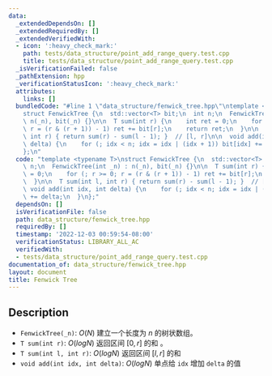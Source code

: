 ```yaml
---
data:
  _extendedDependsOn: []
  _extendedRequiredBy: []
  _extendedVerifiedWith:
  - icon: ':heavy_check_mark:'
    path: tests/data_structure/point_add_range_query.test.cpp
    title: tests/data_structure/point_add_range_query.test.cpp
  _isVerificationFailed: false
  _pathExtension: hpp
  _verificationStatusIcon: ':heavy_check_mark:'
  attributes:
    links: []
  bundledCode: "#line 1 \"data_structure/fenwick_tree.hpp\"\ntemplate <typename T>\n\
    struct FenwickTree {\n  std::vector<T> bit;\n  int n;\n  FenwickTree(int _n) :\
    \ n(_n), bit(_n) {}\n\n  T sum(int r) {\n    int ret = 0;\n    for (; r >= 0;\
    \ r = (r & (r + 1)) - 1) ret += bit[r];\n    return ret;\n  }\n\n  T sum(int l,\
    \ int r) { return sum(r) - sum(l - 1); }  // [l, r]\n\n  void add(int idx, int\
    \ delta) {\n    for (; idx < n; idx = idx | (idx + 1)) bit[idx] += delta;\n  }\n\
    };\n"
  code: "template <typename T>\nstruct FenwickTree {\n  std::vector<T> bit;\n  int\
    \ n;\n  FenwickTree(int _n) : n(_n), bit(_n) {}\n\n  T sum(int r) {\n    int ret\
    \ = 0;\n    for (; r >= 0; r = (r & (r + 1)) - 1) ret += bit[r];\n    return ret;\n\
    \  }\n\n  T sum(int l, int r) { return sum(r) - sum(l - 1); }  // [l, r]\n\n \
    \ void add(int idx, int delta) {\n    for (; idx < n; idx = idx | (idx + 1)) bit[idx]\
    \ += delta;\n  }\n};"
  dependsOn: []
  isVerificationFile: false
  path: data_structure/fenwick_tree.hpp
  requiredBy: []
  timestamp: '2022-12-03 00:59:54-08:00'
  verificationStatus: LIBRARY_ALL_AC
  verifiedWith:
  - tests/data_structure/point_add_range_query.test.cpp
documentation_of: data_structure/fenwick_tree.hpp
layout: document
title: Fenwick Tree
---
```


## Description

- `FenwickTree(_n)`: $O(N)$ 建立一个长度为 $n$ 的树状数组。
- `T sum(int r)`: $O(logN)$ 返回区间 $[0, r]$ 的和 。
- `T sum(int l, int r)`: $O(logN)$ 返回区间 $[l, r]$ 的和
- `void add(int idx, int delta)`: $O(logN)$ 单点给 `idx` 增加 `delta` 的值 